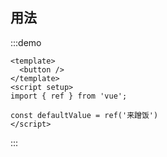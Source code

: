 ## 用法
<Badge text="演示" />

:::demo

```vue
<template>
  <button />
</template>
<script setup>
import { ref } from 'vue';

const defaultValue = ref('来蹭饭')
</script>
```
:::

